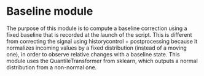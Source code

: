 # Baseline module

The purpose of this module is to compute a baseline correction using a fixed baseline that is recorded at the launch of the script.
This is different from correcting the signal using historycontrol + postprocessing because it normalizes incoming values by a
fixed distribution (instead of a moving one), in order to observe relative changes with a baseline state. This module uses the QuantileTransformer from sklearn, which outputs a normal distribution from a non-normal one. 
